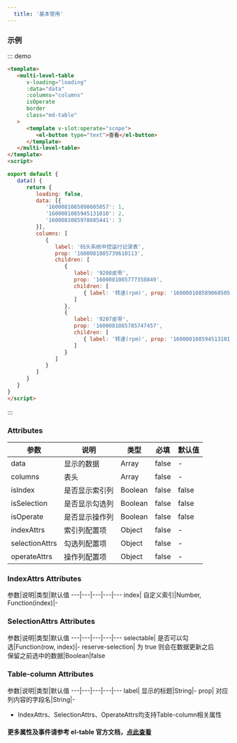```yaml
---
  title: '基本使用'
---
```

### 示例
::: demo

```html
<template>
   <multi-level-table 
      v-loading="loading"
      :data="data" 
      :columns="columns"
      isOperate
      border
      class="md-table"
   >
      <template v-slot:operate="scope">
         <el-button type="text">查看</el-button>
      </template>
   </multi-level-table>
</template>
<script>

export default {
   data() {
      return {
         loading: false,
         data: [{ 
            '1600081085890605057': 1, 
            '1600081085945131010': 2, 
            '1600081085978685441': 3
         }],
         columns: [
            {
               label: '码头系统中控运行记录表', 
               prop: '1600081085739610113',
               children: [
                  {
                     label: '9208皮带',
                     prop: '1600081085777358849',
                     children: [
                        { label: '转速(rpm)', prop: '1600081085890605057' }
                     ]
                  },
                  {
                     label: '9207皮带',
                     prop: '1600081085785747457',
                     children: [
                        { label: '转速(rpm)', prop: '1600081085945131010' }
                     ]
                  }
               ]
            }
         ]
      }
   }
}
</script>
```
:::

### Attributes
参数|说明|类型|必填|默认值
---|---|---|---|---
data| 显示的数据|Array|false|-
columns| 表头|Array|false|-
isIndex| 是否显示索引列|Boolean|false|false
isSelection| 是否显示勾选列|Boolean|false|false
isOperate| 是否显示操作列|Boolean|false|false
indexAttrs| 索引列配置项|Object|false|-
selectionAttrs| 勾选列配置项|Object|false|-
operateAttrs| 操作列配置项|Object|false|-

### IndexAttrs Attributes
参数|说明|类型|默认值
---|---|---|---|---
index| 自定义索引|Number, Function(index)|-

### SelectionAttrs Attributes
参数|说明|类型|默认值
---|---|---|---|---
selectable| 是否可以勾选|Function(row, index)|-
reserve-selection| 为 true 则会在数据更新之后<br>保留之前选中的数据|Boolean|false

### Table-column Attributes
参数|说明|类型|默认值
---|---|---|---|---
label| 显示的标题|String|-
prop| 对应列内容的字段名|String|-

* IndexAttrs、SelectionAttrs、OperateAttrs均支持Table-column相关属性
#### 更多属性及事件请参考 el-table 官方文档，[点此查看](https://element.eleme.cn/#/zh-CN/component/table#table-events)

